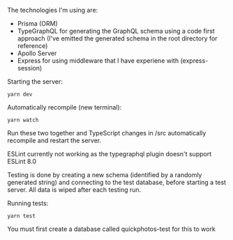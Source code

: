 The technologies I'm using are:

- Prisma (ORM)
- TypeGraphQL for generating the GraphQL schema using a code first approach (I've emitted the generated schema in the root directory for reference)
- Apollo Server
- Express for using middleware that I have experiene with (express-session)

Starting the server:

```
yarn dev
```

Automatically recompile (new terminal):

```
yarn watch
```

Run these two together and TypeScript changes in /src automatically recompile and restart the server.

ESLint currently not working as the typegraphql plugin doesn't support ESLint 8.0

Testing is done by creating a new schema (identified by a randomly generated string) and connecting to the test database, before starting a test server.
All data is wiped after each testing run.

Running tests:

```
yarn test
```

You must first create a database called quickphotos-test for this to work
